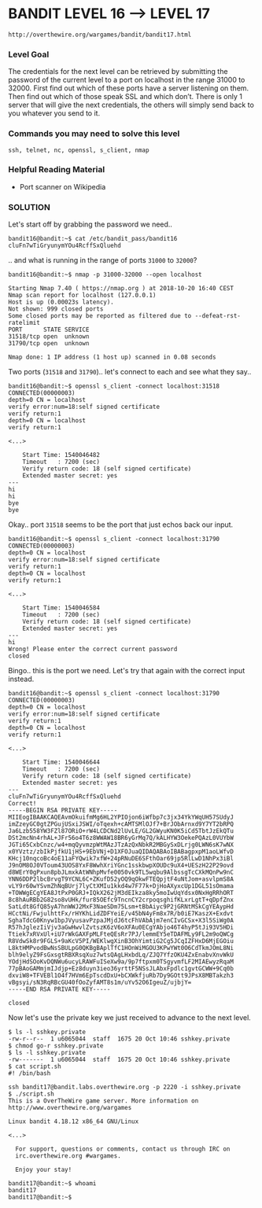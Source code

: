 # BANDIT LEVEL 16 --> LEVEL 17

```
http://overthewire.org/wargames/bandit/bandit17.html
```

### Level Goal

The credentials for the next level can be retrieved by submitting the password of the current
level to a port on localhost in the range 31000 to 32000. First find out which of these ports
have a server listening on them. Then find out which of those speak SSL and which don’t.
There is only 1 server that will give the next credentials, the others will simply send back
to you whatever you send to it.

### Commands you may need to solve this level

```
ssh, telnet, nc, openssl, s_client, nmap
```

### Helpful Reading Material

- Port scanner on Wikipedia

### SOLUTION

Let's start off by grabbing the password we need..

```
bandit16@bandit:~$ cat /etc/bandit_pass/bandit16
cluFn7wTiGryunymYOu4RcffSxQluehd
```

.. and what is running in the range of ports `31000` to `32000`?

```
bandit16@bandit:~$ nmap -p 31000-32000 --open localhost

Starting Nmap 7.40 ( https://nmap.org ) at 2018-10-20 16:40 CEST
Nmap scan report for localhost (127.0.0.1)
Host is up (0.00023s latency).
Not shown: 999 closed ports
Some closed ports may be reported as filtered due to --defeat-rst-ratelimit
PORT      STATE SERVICE
31518/tcp open  unknown
31790/tcp open  unknown

Nmap done: 1 IP address (1 host up) scanned in 0.08 seconds
```

Two ports (`31518` and `31790`).. let's connect to each and see what they say..

```
bandit16@bandit:~$ openssl s_client -connect localhost:31518
CONNECTED(00000003)
depth=0 CN = localhost
verify error:num=18:self signed certificate
verify return:1
depth=0 CN = localhost
verify return:1

<...>

    Start Time: 1540046482
    Timeout   : 7200 (sec)
    Verify return code: 18 (self signed certificate)
    Extended master secret: yes
---
hi
hi
bye
bye
```

Okay.. port `31518` seems to be the port that just echos back our input.

```
bandit16@bandit:~$ openssl s_client -connect localhost:31790
CONNECTED(00000003)
depth=0 CN = localhost
verify error:num=18:self signed certificate
verify return:1
depth=0 CN = localhost
verify return:1

<...>

    Start Time: 1540046584
    Timeout   : 7200 (sec)
    Verify return code: 18 (self signed certificate)
    Extended master secret: yes
---
hi
Wrong! Please enter the correct current password
closed
```

Bingo.. this is the port we need. Let's try that again with the correct input instead.

```
bandit16@bandit:~$ openssl s_client -connect localhost:31790
CONNECTED(00000003)
depth=0 CN = localhost
verify error:num=18:self signed certificate
verify return:1
depth=0 CN = localhost
verify return:1

<...>

    Start Time: 1540046644
    Timeout   : 7200 (sec)
    Verify return code: 18 (self signed certificate)
    Extended master secret: yes
---
cluFn7wTiGryunymYOu4RcffSxQluehd
Correct!
-----BEGIN RSA PRIVATE KEY-----
MIIEogIBAAKCAQEAvmOkuifmMg6HL2YPIOjon6iWfbp7c3jx34YkYWqUH57SUdyJ
imZzeyGC0gtZPGujUSxiJSWI/oTqexh+cAMTSMlOJf7+BrJObArnxd9Y7YT2bRPQ
Ja6Lzb558YW3FZl87ORiO+rW4LCDCNd2lUvLE/GL2GWyuKN0K5iCd5TbtJzEkQTu
DSt2mcNn4rhAL+JFr56o4T6z8WWAW18BR6yGrMq7Q/kALHYW3OekePQAzL0VUYbW
JGTi65CxbCnzc/w4+mqQyvmzpWtMAzJTzAzQxNbkR2MBGySxDLrjg0LWN6sK7wNX
x0YVztz/zbIkPjfkU1jHS+9EbVNj+D1XFOJuaQIDAQABAoIBABagpxpM1aoLWfvD
KHcj10nqcoBc4oE11aFYQwik7xfW+24pRNuDE6SFthOar69jp5RlLwD1NhPx3iBl
J9nOM8OJ0VToum43UOS8YxF8WwhXriYGnc1sskbwpXOUDc9uX4+UESzH22P29ovd
d8WErY0gPxun8pbJLmxkAtWNhpMvfe0050vk9TL5wqbu9AlbssgTcCXkMQnPw9nC
YNN6DDP2lbcBrvgT9YCNL6C+ZKufD52yOQ9qOkwFTEQpjtF4uNtJom+asvlpmS8A
vLY9r60wYSvmZhNqBUrj7lyCtXMIu1kkd4w7F77k+DjHoAXyxcUp1DGL51sOmama
+TOWWgECgYEA8JtPxP0GRJ+IQkX262jM3dEIkza8ky5moIwUqYdsx0NxHgRRhORT
8c8hAuRBb2G82so8vUHk/fur85OEfc9TncnCY2crpoqsghifKLxrLgtT+qDpfZnx
SatLdt8GfQ85yA7hnWWJ2MxF3NaeSDm75Lsm+tBbAiyc9P2jGRNtMSkCgYEAypHd
HCctNi/FwjulhttFx/rHYKhLidZDFYeiE/v45bN4yFm8x7R/b0iE7KaszX+Exdvt
SghaTdcG0Knyw1bpJVyusavPzpaJMjdJ6tcFhVAbAjm7enCIvGCSx+X3l5SiWg0A
R57hJglezIiVjv3aGwHwvlZvtszK6zV6oXFAu0ECgYAbjo46T4hyP5tJi93V5HDi
Ttiek7xRVxUl+iU7rWkGAXFpMLFteQEsRr7PJ/lemmEY5eTDAFMLy9FL2m9oQWCg
R8VdwSk8r9FGLS+9aKcV5PI/WEKlwgXinB3OhYimtiG2Cg5JCqIZFHxD6MjEGOiu
L8ktHMPvodBwNsSBULpG0QKBgBAplTfC1HOnWiMGOU3KPwYWt0O6CdTkmJOmL8Ni
blh9elyZ9FsGxsgtRBXRsqXuz7wtsQAgLHxbdLq/ZJQ7YfzOKU4ZxEnabvXnvWkU
YOdjHdSOoKvDQNWu6ucyLRAWFuISeXw9a/9p7ftpxm0TSgyvmfLF2MIAEwyzRqaM
77pBAoGAMmjmIJdjp+Ez8duyn3ieo36yrttF5NSsJLAbxFpdlc1gvtGCWW+9Cq0b
dxviW8+TFVEBl1O4f7HVm6EpTscdDxU+bCXWkfjuRb7Dy9GOtt9JPsX8MBTakzh3
vBgsyi/sN3RqRBcGU40fOoZyfAMT8s1m/uYv52O6IgeuZ/ujbjY=
-----END RSA PRIVATE KEY-----

closed
```

Now let's use the private key we just received to advance to the next level.

```
$ ls -l sshkey.private
-rw-r--r--  1 u6065044  staff  1675 20 Oct 10:46 sshkey.private
$ chmod go-r sshkey.private
$ ls -l sshkey.private
-rw-------  1 u6065044  staff  1675 20 Oct 10:46 sshkey.private
$ cat script.sh
#! /bin/bash

ssh bandit17@bandit.labs.overthewire.org -p 2220 -i sshkey.private
$ ./script.sh
This is a OverTheWire game server. More information on http://www.overthewire.org/wargames

Linux bandit 4.18.12 x86_64 GNU/Linux

<...>

  For support, questions or comments, contact us through IRC on
  irc.overthewire.org #wargames.

  Enjoy your stay!

bandit17@bandit:~$ whoami
bandit17
bandit17@bandit:~$
```
